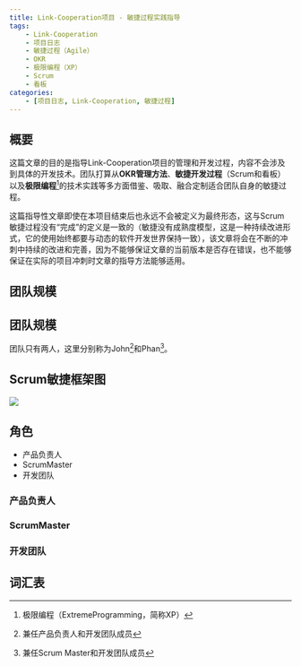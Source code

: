 ```yaml
---
title: Link-Cooperation项目 - 敏捷过程实践指导
tags:
	- Link-Cooperation
	- 项目日志
	- 敏捷过程（Agile）
	- OKR
	- 极限编程（XP）
	- Scrum
	- 看板
categories:
	- [项目日志, Link-Cooperation, 敏捷过程]
---
```


## 概要

这篇文章的目的是指导Link-Cooperation项目的管理和开发过程，内容不会涉及到具体的开发技术。团队打算从**OKR管理方法**、**敏捷开发过程**（Scrum和看板）以及**极限编程**[^XP]的技术实践等多方面借鉴、吸取、融合定制适合团队自身的敏捷过程。

这篇指导性文章即使在本项目结束后也永远不会被定义为最终形态，这与Scrum敏捷过程没有“完成”的定义是一致的（敏捷没有成熟度模型，这是一种持续改进形式，它的使用始终都要与动态的软件开发世界保持一致），该文章将会在不断的冲刺中持续的改进和完善，因为不能够保证文章的当前版本是否存在错误，也不能够保证在实际的项目冲刺时文章的指导方法能够适用。

## 团队规模

## 团队规模

团队只有两人，这里分别称为John[^John]和Phan[^Phan]。

## Scrum敏捷框架图

![](/images/post/link_cooperation_agile/scrum_framework_chinese.png)

## 角色

- 产品负责人
- ScrumMaster
- 开发团队

### 产品负责人

### ScrumMaster

### 开发团队

## 词汇表

[^XP]: 极限编程（ExtremeProgramming，简称XP）
[^John]: 兼任产品负责人和开发团队成员
[^Phan]: 兼任Scrum Master和开发团队成员
